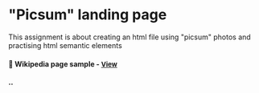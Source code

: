 
# "Picsum" landing page

This assignment is about creating an html file using "picsum" photos and practising html semantic elements 

<h4>🔹 Wikipedia page sample - <a href="https://simonakom.github.io/picsum-landing-page/picsum-page.html" style="font-size:small;">View</a><h4>

..

